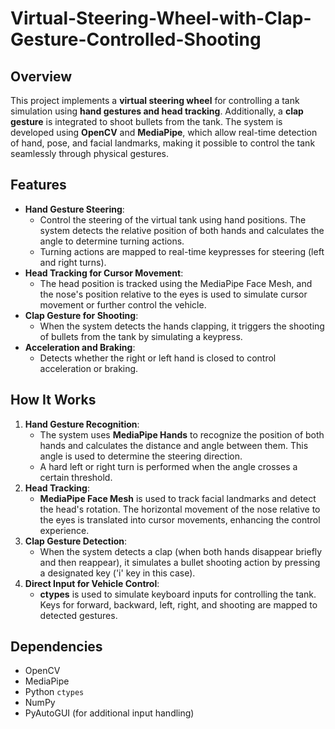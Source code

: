 # Virtual-Steering-Wheel-with-Clap-Gesture-Controlled-Shooting

## Overview
This project implements a **virtual steering wheel** for controlling a tank simulation using **hand gestures and head tracking**. Additionally, a **clap gesture** is integrated to shoot bullets from the tank. The system is developed using **OpenCV** and **MediaPipe**, which allow real-time detection of hand, pose, and facial landmarks, making it possible to control the tank seamlessly through physical gestures.

## Features
- **Hand Gesture Steering**: 
    - Control the steering of the virtual tank using hand positions. The system detects the relative position of both hands and calculates the angle to determine turning actions.
    - Turning actions are mapped to real-time keypresses for steering (left and right turns).
- **Head Tracking for Cursor Movement**:
    - The head position is tracked using the MediaPipe Face Mesh, and the nose's position relative to the eyes is used to simulate cursor movement or further control the vehicle.
- **Clap Gesture for Shooting**:
    - When the system detects the hands clapping, it triggers the shooting of bullets from the tank by simulating a keypress.
- **Acceleration and Braking**:
    - Detects whether the right or left hand is closed to control acceleration or braking.
    
## How It Works
1. **Hand Gesture Recognition**: 
    - The system uses **MediaPipe Hands** to recognize the position of both hands and calculates the distance and angle between them. This angle is used to determine the steering direction.
    - A hard left or right turn is performed when the angle crosses a certain threshold.
2. **Head Tracking**: 
    - **MediaPipe Face Mesh** is used to track facial landmarks and detect the head's rotation. The horizontal movement of the nose relative to the eyes is translated into cursor movements, enhancing the control experience.
3. **Clap Gesture Detection**:
    - When the system detects a clap (when both hands disappear briefly and then reappear), it simulates a bullet shooting action by pressing a designated key ('i' key in this case).
4. **Direct Input for Vehicle Control**:
    - **ctypes** is used to simulate keyboard inputs for controlling the tank. Keys for forward, backward, left, right, and shooting are mapped to detected gestures.

## Dependencies
- OpenCV
- MediaPipe
- Python `ctypes`
- NumPy
- PyAutoGUI (for additional input handling)
